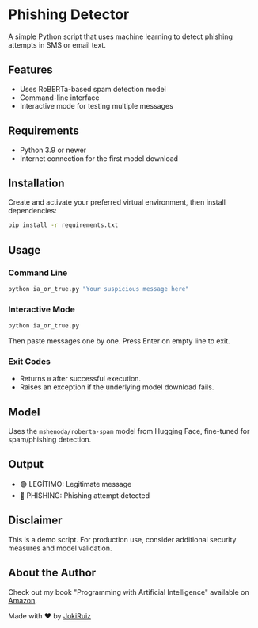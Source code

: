 # Phishing Detector

A simple Python script that uses machine learning to detect phishing attempts in SMS or email text.

## Features

- Uses RoBERTa-based spam detection model
- Command-line interface
- Interactive mode for testing multiple messages

## Requirements

- Python 3.9 or newer
- Internet connection for the first model download

## Installation

Create and activate your preferred virtual environment, then install dependencies:

```bash
pip install -r requirements.txt
```

## Usage

### Command Line
```bash
python ia_or_true.py "Your suspicious message here"
```

### Interactive Mode
```bash
python ia_or_true.py
```
Then paste messages one by one. Press Enter on empty line to exit.

### Exit Codes

- Returns `0` after successful execution.
- Raises an exception if the underlying model download fails.

## Model

Uses the `mshenoda/roberta-spam` model from Hugging Face, fine-tuned for spam/phishing detection.

## Output

- 🟢 LEGÍTIMO: Legitimate message
- 🔴 PHISHING: Phishing attempt detected

## Disclaimer

This is a demo script. For production use, consider additional security measures and model validation.

## About the Author

Check out my book "Programming with Artificial Intelligence" available on [Amazon](https://www.amazon.com/dp/B0FQ4ZFTSN).

Made with ❤️ by [JokiRuiz](https://jokiruiz.com)
